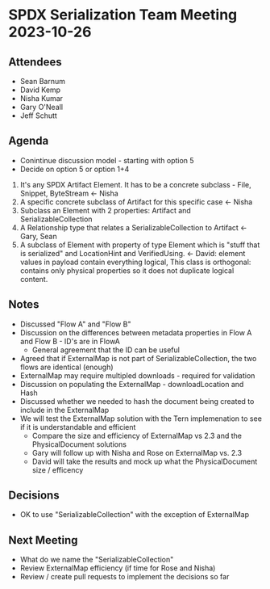 # SPDX Serialization Team Meeting 2023-10-26

## Attendees
* Sean Barnum
* David Kemp
* Nisha Kumar
* Gary O'Neall
* Jeff Schutt

## Agenda
* Conintinue discussion model - starting with option 5
* Decide on option 5 or option 1+4
1. It's any SPDX Artifact Element. It has to be a concrete subclass - File, Snippet, ByteStream <- Nisha
2. A specific concrete subclass of Artifact for this specific case <- Nisha
3. Subclass an Element with 2 properties: Artifact and SerializableCollection
4. A Relationship type that relates a SerializableCollection to Artifact <- Gary, Sean
5. A subclass of Element with property of type Element which is "stuff that is serialized" and LocationHint and VerifiedUsing. <- David: element values in payload contain everything logical, This class is orthogonal: contains only physical properties so it does not duplicate logical content.
        
## Notes
* Discussed "Flow A" and "Flow B"
* Discussion on the differences between metadata properties in Flow A and Flow B - ID's are in FlowA 
  * General agreement that the ID can be useful
* Agreed that if ExternalMap is not part of SerializableCollection, the two flows are identical (enough)
* ExternalMap may require multipled downloads - required for validation
* Discussion on populating the ExternalMap - downloadLocation and Hash
* Discussed whether we needed to hash the document being created to include in the ExternalMap
* We will test the ExternalMap solution with the Tern implemenation to see if it is understandable and efficient
  * Compare the size and efficiency of ExternalMap vs 2.3 and the PhysicalDocument solutions
  * Gary will follow up with Nisha and Rose on ExternalMap vs. 2.3
  * David will take the results and mock up what the PhysicalDocument size / efficency

## Decisions
* OK to use "SerializableCollection" with the exception of ExternalMap

## Next Meeting
* What do we name the "SerializableCollection"
* Review ExternalMap efficiency (if time for Rose and Nisha)
* Review / create pull requests to implement the decisions so far
